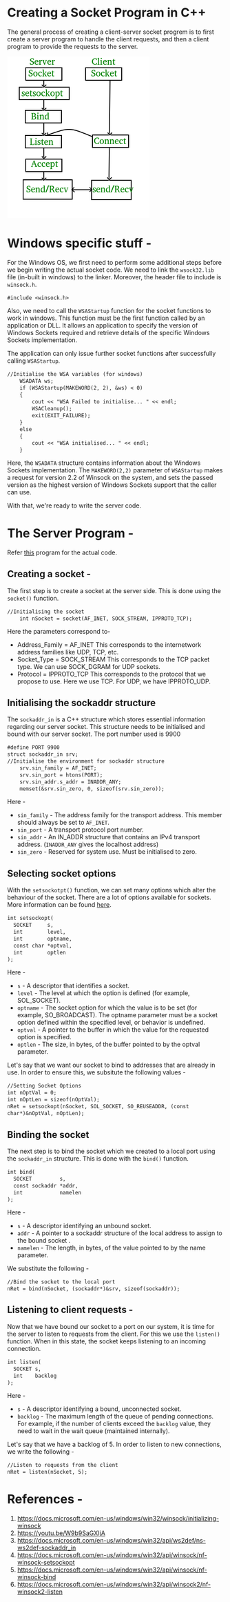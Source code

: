 # Creating a Socket Program in C++

The general process of creating a client-server socket progrem is to first create a server program to handle the client requests, and then a client program to provide the requests to the server.

![general_socket_steps](images/socket_prog_explained.png)

# Windows specific stuff - 
For the Windows OS, we first need to perform some additional steps before we begin writing the actual socket code. We need to link the `wsock32.lib` file (in-built in windows) to the linker. Moreover, the header file to include is `winsock.h`.

```
#include <winsock.h>
```

Also, we need to call the `WSAStartup` function for the socket functions to work in windows. This function must be the first function called by an application or DLL. It allows an application to specify the version of Windows Sockets required and retrieve details of the specific Windows Sockets implementation.

 The application can only issue further socket functions after successfully calling `WSAStartup`.

```
//Initialise the WSA variables (for windows)
    WSADATA ws;
    if (WSAStartup(MAKEWORD(2, 2), &ws) < 0)
    {
        cout << "WSA Failed to initialise... " << endl;
        WSACleanup();
        exit(EXIT_FAILURE);
    }
    else
    {
        cout << "WSA initialised... " << endl;
    }
```
Here, the `WSADATA` structure contains information about the Windows Sockets implementation. The `MAKEWORD(2,2)` parameter of `WSAStartup` makes a request for version 2.2 of Winsock on the system, and sets the passed version as the highest version of Windows Sockets support that the caller can use.

With that, we're ready to write the server code.

# The Server Program - 

Refer [this](Protobuf-Socket-Server/Protobuf-Socket-Server/Protobuf-Socket-Server.cpp) program for the actual code.

## Creating a socket - 

The first step is to create a socket at the server side. This is done using the `socket()` function.
```
//Initialising the socket
    int nSocket = socket(AF_INET, SOCK_STREAM, IPPROTO_TCP);
```
Here the parameters correspond to- 

* Address_Family =  AF_INET  This corresponds to the internetwork address families like UDP, TCP, etc.
* Socket_Type = SOCK_STREAM This corresponds to the TCP packet type. We can use SOCK_DGRAM for UDP sockets.
* Protocol = IPPROTO_TCP This corresponds to the protocol that we propose to use. Here we use TCP. For UDP, we have IPPROTO_UDP.

## Initialising the sockaddr structure

The `sockaddr_in` is a C++ structure which stores essential information regarding our server socket. This structure needs to be initialised and bound with our server socket. The port number used is 9900

```
#define PORT 9900   
struct sockaddr_in srv;
//Initialise the environment for sockaddr structure
    srv.sin_family = AF_INET;
    srv.sin_port = htons(PORT);
    srv.sin_addr.s_addr = INADDR_ANY;
    memset(&srv.sin_zero, 0, sizeof(srv.sin_zero));
```
Here - 
* `sin_family` - The address family for the transport address. This member should always be set to `AF_INET`.
* `sin_port` - A transport protocol port number.
* `sin_addr` - An IN_ADDR structure that contains an IPv4 transport address. (`INADDR_ANY` gives the localhost address)
* `sin_zero` - Reserved for system use. Must be initialised to zero.

## Selecting socket options
With the `setsockotpt()` function, we can set many options which alter the behaviour of the socket. There are a lot of options available for sockets. More information can be found [here](https://docs.microsoft.com/en-us/windows/win32/api/winsock/nf-winsock-setsockopt).

```
int setsockopt(
  SOCKET     s,
  int        level,
  int        optname,
  const char *optval,
  int        optlen
);
```

Here - 

* `s` - A descriptor that identifies a socket.
* `level` - The level at which the option is defined (for example, SOL_SOCKET).
* `optname` - The socket option for which the value is to be set (for example, SO_BROADCAST). The optname parameter must be a socket option defined within the specified level, or behavior is undefined.
* `optval` - A pointer to the buffer in which the value for the requested option is specified.
* `optlen` - The size, in bytes, of the buffer pointed to by the optval parameter.

Let's say that we want our socket to bind to addresses that are already in use. In order to ensure this, we subsitute the following values - 
```
//Setting Socket Options
int nOptVal = 0;
int nOptLen = sizeof(nOptVal);
nRet = setsockopt(nSocket, SOL_SOCKET, SO_REUSEADDR, (const char*)&nOptVal, nOptLen);
```

## Binding the socket 

The next step is to bind the socket which we created to a local port using the `sockaddr_in` structure. This is done with the `bind()` function.

```
int bind(
  SOCKET         s,
  const sockaddr *addr,
  int            namelen
);
```

Here - 

* `s` - A descriptor identifying an unbound socket.
* `addr` - A pointer to a sockaddr structure of the local address to assign to the bound socket .
* `namelen` - The length, in bytes, of the value pointed to by the name parameter.

We substitute the following - 
```
//Bind the socket to the local port
nRet = bind(nSocket, (sockaddr*)&srv, sizeof(sockaddr));
```
## Listening to client requests - 
Now that we have bound our socket to a port on our system, it is time for the server to listen to requests from the client. For this we use the `listen()` function. When in this state, the socket keeps listening to an incoming connection.

```
int listen(
  SOCKET s,
  int    backlog
);
```
Here - 

* `s` - A descriptor identifying a bound, unconnected socket.
* `backlog` - The maximum length of the queue of pending connections. For example, if the number of clients exceed the `backlog` value, they need to wait in the wait queue (maintained internally).
  
Let's say that we have a backlog of 5. In order to listen to new connections, we write the following - 

```
//Listen to requests from the client
nRet = listen(nSocket, 5);
```

# References - 
1. https://docs.microsoft.com/en-us/windows/win32/winsock/initializing-winsock
2. https://youtu.be/W9b9SaGXIjA
3. https://docs.microsoft.com/en-us/windows/win32/api/ws2def/ns-ws2def-sockaddr_in
4. https://docs.microsoft.com/en-us/windows/win32/api/winsock/nf-winsock-setsockopt
5. https://docs.microsoft.com/en-us/windows/win32/api/winsock/nf-winsock-bind
6. https://docs.microsoft.com/en-us/windows/win32/api/winsock2/nf-winsock2-listen